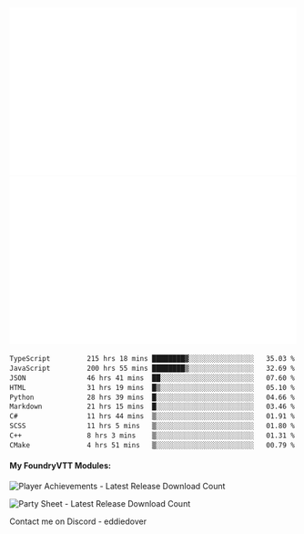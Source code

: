 
![](https://raw.githubusercontent.com/eddiedover/ghstats/master/generated/overview.svg)
![](https://raw.githubusercontent.com/eddiedover/ghstats/master/generated/languages.svg)

<!--START_SECTION:waka-->

```txt
TypeScript         215 hrs 18 mins ████████▓░░░░░░░░░░░░░░░░   35.03 %
JavaScript         200 hrs 55 mins ████████▒░░░░░░░░░░░░░░░░   32.69 %
JSON               46 hrs 41 mins  ██░░░░░░░░░░░░░░░░░░░░░░░   07.60 %
HTML               31 hrs 19 mins  █▒░░░░░░░░░░░░░░░░░░░░░░░   05.10 %
Python             28 hrs 39 mins  █░░░░░░░░░░░░░░░░░░░░░░░░   04.66 %
Markdown           21 hrs 15 mins  █░░░░░░░░░░░░░░░░░░░░░░░░   03.46 %
C#                 11 hrs 44 mins  ▒░░░░░░░░░░░░░░░░░░░░░░░░   01.91 %
SCSS               11 hrs 5 mins   ▒░░░░░░░░░░░░░░░░░░░░░░░░   01.80 %
C++                8 hrs 3 mins    ▒░░░░░░░░░░░░░░░░░░░░░░░░   01.31 %
CMake              4 hrs 51 mins   ▒░░░░░░░░░░░░░░░░░░░░░░░░   00.79 %
```

<!--END_SECTION:waka-->

#### My FoundryVTT Modules:

  ![Player Achievements - Latest Release Download Count](https://img.shields.io/badge/dynamic/json?label=Player%20Achievements%20-%20Downloads@latest&query=assets%5B1%5D.download_count&url=https%3A%2F%2Fapi.github.com%2Frepos%2FEddieDover%2Ffvtt-player-achievements%2Freleases%2Flatest)

  ![Party Sheet - Latest Release Download Count](https://img.shields.io/badge/dynamic/json?label=Party%20Sheet%20-%20Downloads@latest&query=assets%5B1%5D.download_count&url=https%3A%2F%2Fapi.github.com%2Frepos%2FEddieDover%2Ffvtt-party-sheet%2Freleases%2Flatest)

<a rel="me" href="https://techhub.social/@EddieDover"></a>

Contact me on Discord - eddiedover
